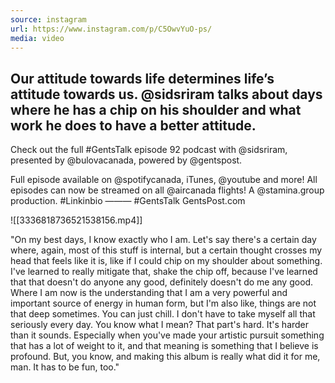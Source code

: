 ```yaml
---
source: instagram
url: https://www.instagram.com/p/C5OwvYuO-ps/
media: video
---
```


## Our attitude towards life determines life’s attitude towards us. @sidsriram talks about days where he has a chip on his shoulder and what work he does to have a better attitude.

Check out the full #GentsTalk episode 92 podcast with @sidsriram, presented by @bulovacanada, powered by @gentspost. 

Full episode available on @spotifycanada, iTunes, @youtube and more! All episodes can now be streamed on all @aircanada flights! A @stamina.group production. #Linkinbio
———
#GentsTalk
GentsPost.com

![[3336818736521538156.mp4]]

"On my best days, I know exactly who I am.
Let's say there's a certain day where,
again, most of this stuff is internal,
but a certain thought crosses my head
that feels like it is, like if I could chip
on my shoulder about something.
I've learned to really mitigate that,
shake the chip off,
because I've learned that that doesn't do anyone any good,
definitely doesn't do me any good.
Where I am now is the understanding
that I am a very powerful and important source
of energy in human form,
but I'm also like, things are not that deep sometimes.
You can just chill.
I don't have to take myself all that seriously every day.
You know what I mean?
That part's hard.
It's harder than it sounds.
Especially when you've made your artistic pursuit
something that has a lot of weight to it,
and that meaning is something that I believe is profound.
But, you know, and making this album
is really what did it for me, man.
It has to be fun, too."